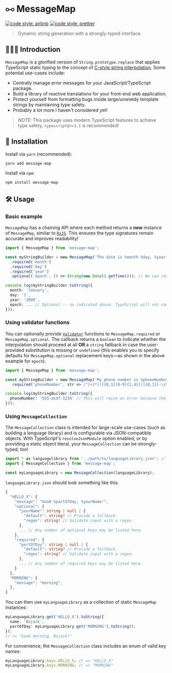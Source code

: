 # ⧟ MessageMap

[![code style: airbnb](https://img.shields.io/badge/code%20style-airbnb-blue.svg?style=flat)](https://github.com/airbnb/javascript)
[![code style: prettier](https://img.shields.io/badge/code_style-prettier-ff69b4.svg?style=flat)](https://github.com/prettier/prettier)

> Dynamic string generation with a strongly-typed interface.

## 💁🏼‍♂️ Introduction

`MessageMap` is a glorified version of `String.prototype.replace` that applies TypeScript static typing to the concept of [C-style string interpolation](http://www.cplusplus.com/reference/cstdio/printf/). Some potential use-cases include:

- Centrally manage error messages for your JavaScript/TypeScript package.
- Build a library of reactive translations for your front-end web application.
- Protect yourself from formatting bugs inside large/unwieldy template strings by maintaining type safety.
- Probably a lot more I haven't considered yet!

> _NOTE:_ This package uses modern TypeScript features to achieve type safety, `typescript@>=3.1` is recommended!

## 🔗 Installation

Install via `yarn` (recommended):

```sh
yarn add message-map
```

Install via `npm`:

```sh
npm install message-map
```

## 🛠️ Usage

### Basic example

`MessageMap` has a chaining API where each method returns a **new** instance of `MessageMap`, similar to [`RxJS`](https://github.com/ReactiveX/rxjs). This ensures the type signatures remain accurate and improves readability!

```ts
import { MessageMap } from 'message-map';

const myStringBuilder = new MessageMap('The date is %month %day, %year. The current epoch is %epoch.')
  .required('month')
  .required('day')
  .required('year')
  .optional('epoch', () => String(new Date().getTime())); // We can choose to specify a default value for the optional key.

console.log(myStringBuilder.toString({
  month: 'January',
  day: '1',
  year: '2000',
  epoch: ... // Optional -- as indicated above. TypeScript will not complain if this prop is missing.
}));
```

### Using validator functions

You can optionally provide [`Validator`](https://github.com/smithki/message-map/blob/f142965a4bf88da72a994cd48c846c062ee25426/src/lib.ts#L7) functions to `MessageMap.required` or `MessageMap.optional`. The callback returns a `boolean` to indicate whether the interpolation should proceed at all **OR** a `string` fallback in case the user-provided substitution is missing or `undefined` (this enables you to specify defaults for `MessageMap.optional` replacement keys—as shown in the above example for `epoch`).

```ts
import { MessageMap } from 'message-map';

const myStringBuilder = new MessageMap('My phone number is %phoneNumber')
  .required('phoneNumber', str => /^[+]*[(]{0,1}[0-9]{1,4}[)]{0,1}[-\s\./0-9]*$/.test(str));

console.log(myStringBuilder.toString({
  phoneNumber: '555-asdf-1234' // This will raise an error because the phone number won't pass validation!
}));
```

### Using `MessageCollection`

The `MessageCollection` class is intended for large-scale use-cases (such as building a language library) and is configurable via JSON-compatible objects. With TypeScript's `resolveJsonModule` option enabled, or by providing a static object literal, your `MessageCollection` can be strongly-typed, too!

```ts
import * as languagelibrary from '../path/to/languageLibrary.json'; // Requires `resolveJsonModule` in tsconfig.json
import { MessageCollection } from 'message-map';

const myLanguageLibrary = new MessageCollection(languageLibrary);
```

`languageLibrary.json` should look something like this:

```ts
{
  "HELLO_X": {
    "message": "Good %partOfDay, %yourName!",
    "optional": {
      "yourName": string | null | {
        "default": string? // Provide a fallback.
        "regex": string? // Validate input with a regex.
      },
      ... // Any number of optional keys may be listed here.
    },
    "required": {
      "partOfDay": string | null | {
        "default": string? // Provide a fallback.
        "regex": string? // Validate input with a regex.
      },
      ... // Any number of required keys may be listed here.
    }
  },
  "MORNING": {
    "message": "morning",
  },
}
```

You can then use `myLanguageLibrary` as a collection of static `MessageMap` instances:

```ts
myLanguageLibrary.get('HELLO_X').toString({
  name: 'Bojack',
  partOfDay: myLanguageLibrary.get('MORNING').toString(),
});
// => "Good morning, Bojack!"
```

For convenience, the `MessageCollection` class includes an enum of valid key names:

```ts
myLanguageLibrary.keys.HELLO_X; // => "HELLO_X"
myLanguageLibrary.keys.MORNING; // => "MORNING"
```
